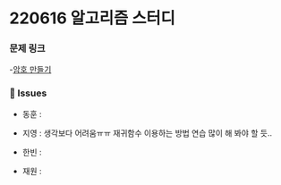 # 220616 알고리즘 스터디

### 문제 링크

-[암호 만들기](https://www.acmicpc.net/problem/1759)

### 👾 Issues

- 동훈 :

- 지영 : 생각보다 어려움ㅠㅠ 재귀함수 이용하는 방법 연습 많이 해 봐야 할 듯..

- 한빈 :

- 재원 :

